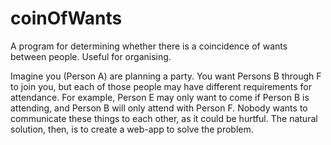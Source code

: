 # coinOfWants
A program for determining whether there is a coincidence of wants between people. Useful for organising.

Imagine you (Person A) are planning a party. You want Persons B through F to join you, but each of those people may have different requirements for attendance. For example, Person E may only want to come if Person B is attending, and Person B will only attend with Person F. Nobody wants to communicate these things to each other, as it could be hurtful. The natural solution, then, is to create a web-app to solve the problem. 
